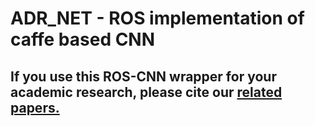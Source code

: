 # ADR_NET - ROS implementation of caffe based CNN


## If you use this ROS-CNN wrapper for your academic research, please cite our [related papers.](https://ieeexplore.ieee.org/abstract/document/8299437)

